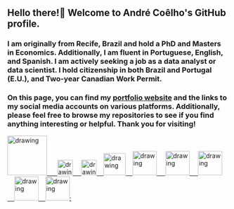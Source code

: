 ## Hello there!👋 Welcome to André Coêlho's GitHub profile.

### I am originally from Recife, Brazil and hold a PhD and Masters in Economics. Additionally, I am fluent in Portuguese, English, and Spanish. I am actively seeking a job as a data analyst or data scientist. I hold citizenship in both Brazil and Portugal (E.U.), and Two-year Canadian Work Permit. 

### On this page, you can find my [portfolio website](https://andreluizcoelho.github.io/andrecoelhoportfolio/) and the links to my social media accounts on various platforms. Additionally, please feel free to browse my repositories to see if you find anything interesting or helpful. Thank you for visiting!


<a href="https://www.linkedin.com/in/andreluizcoelho/"><img src="https://res.cloudinary.com/importdata/image/upload/v1595012354/linkedin_t9qiwy.png" alt="drawing" width="90"/> &nbsp;&nbsp;&nbsp;&nbsp; <a href="https://www.researchgate.net/profile/Andre-Coelho-18"><img src="https://avatars.githubusercontent.com/u/1073651?s=200&v=4" alt="drawing" width="35"/>&nbsp;&nbsp;&nbsp;&nbsp; <a href="https://medium.com/@andreluizcoelho"><img src="https://res.cloudinary.com/importdata/image/upload/v1595012354/medium_mono_hoz0z5.png" alt="drawing" width="35"/>&nbsp;&nbsp;&nbsp;&nbsp;<a href="https://www.sololearn.com/profile/3480148"><img src="https://github.com/HenestrosaConH/sololearn/blob/main/docs/icon.png" alt="drawing" width="50"/>&nbsp;&nbsp;&nbsp;&nbsp;<a href="https://www.datacamp.com/certificate/DS0029080257651"><img src="https://res.cloudinary.com/dyd911kmh/image/upload/v1659085702/Certification/Badges%202022/data-scientist-professional-badge.svg" alt="drawing" width="55"/>&nbsp;&nbsp;&nbsp;&nbsp; <a href="https://www.datacamp.com/certificate/DSA0017922244200"><img src="https://res.cloudinary.com/dyd911kmh/image/upload/v1659085702/Certification/Badges%202022/data-scientist-associate-badge.svg" alt="drawing" width="55"/>&nbsp;&nbsp;&nbsp;&nbsp; <a href="https://www.datacamp.com/certificate/DA0022351314693"><img src="https://res.cloudinary.com/dyd911kmh/image/upload/v1659085702/Certification/Badges%202022/data-analyst-professional-badge.svg" alt="drawing" width="55"/>&nbsp;&nbsp;&nbsp;&nbsp;<a href="https://www.datacamp.com/certificate/DAA0012896738267"><img src="https://res.cloudinary.com/dyd911kmh/image/upload/v1659085702/Certification/Badges%202022/data-analyst-associate-badge.svg" alt="drawing" width="55"/>&nbsp;&nbsp;&nbsp;&nbsp;<a href="https://app.datacamp.com/profile/andreluizcoelho"><img src="https://avatars.githubusercontent.com/u/6276968?s=200&v=4" alt="drawing" width="55"/>;



<!--




<a href="https://public.tableau.com/app/profile/andr.co.lho"><img src="https://www.svgrepo.com/show/354428/tableau-icon.svg" alt="drawing" width="40"/>

<a href="https://www.kaggle.com/andreluizcoelho"><img src="https://res.cloudinary.com/importdata/image/upload/v1595012924/kaggle_ksaktb.png" alt="drawing" width="60"/>&nbsp;&nbsp;&nbsp;&nbsp;

 &nbsp;&nbsp;&nbsp;&nbsp;<a href="https://app.datacamp.com/profile/andreluizcoelho"><img src="https://avatars.githubusercontent.com/u/6276968?s=200&v=4" alt="drawing" width="40"/>



&nbsp;&nbsp;&nbsp;&nbsp;<a href="https://learn.365datascience.com/profile/andre-coelho/"><img src="https://yt3.googleusercontent.com/LY2g2Zg4GSS0IhUUhBR-_zWrv7W_R0KlulydrFM9YejEM-ac6L7QN2lrC0kqi0rdHNQtESya6g=s176-c-k-c0x00ffffff-no-rj" alt="drawing" width="40"/>&nbsp;&nbsp;&nbsp;&nbsp;<a href="https://www.codewars.com/users/andreluizcoelho"><img src="https://avatars.githubusercontent.com/u/5387632?s=200&v=4" alt="drawing" width="50"/>&nbsp;&nbsp;&nbsp;&nbsp;<a href="https://leetcode.com/andreluizcoelho/"><img src="https://leetcode.com/_next/static/images/logo-ff2b712834cf26bf50a5de58ee27bcef.png" alt="drawing" width="45"/>

&nbsp;&nbsp;&nbsp;&nbsp;<a href="https://twitter.com/andrelrcbmc"><img src="https://res.cloudinary.com/importdata/image/upload/v1595012924/Twitter_Logo_Blue_gbtagu.png" alt="drawing" width="40"/>&nbsp;&nbsp;&nbsp;&nbsp;<a href="https://www.youtube.com/@andreluizcoelho"><img src="https://t.ctcdn.com.br/vGdlfPqw1P6t4B3FEdTg7OPNGxo=/400x400/smart/filters:format(webp)/i612632.png" alt="drawing" width="50"/>&nbsp;&nbsp;&nbsp;&nbsp;<a href="https://pt.duolingo.com/profile/andreluizcoelho"><img src="https://avatars.githubusercontent.com/u/908687?s=200&v=4" alt="drawing" width="50"/>









**PlayingNumbers/PlayingNumbers** is a ✨ _special_ ✨ repository because its `README.md` (this file) appears on your GitHub profile.


Here are some ideas to get you started:

- 🔭 I’m currently working on ...
- 🌱 I’m currently learning ...
- 👯 I’m looking to collaborate on ...
- 🤔 I’m looking for help with ...
- 💬 Ask me about ...
- 📫 How to reach me: ...
- 😄 Pronouns: ...
- ⚡ Fun fact: ...
-->
<!--
**andreluizcoelho/andreluizcoelho** is a ✨ _special_ ✨ repository because its `README.md` (this file) appears on your GitHub profile.

Here are some ideas to get you started:

- 🔭 I’m currently working on ...
- 🌱 I’m currently learning ...
- 👯 I’m looking to collaborate on ...
- 🤔 I’m looking for help with ...
- 💬 Ask me about ...
- 📫 How to reach me: ...
- 😄 Pronouns: ...
- ⚡ Fun fact: ...
-->
